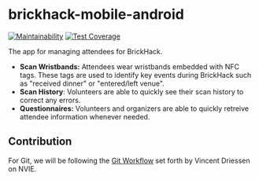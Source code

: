 # brickhack-mobile-android

[![Maintainability](https://api.codeclimate.com/v1/badges/5df2fd929e83a42a1301/maintainability)](https://codeclimate.com/github/codeRIT/brickhack-mobile-android/maintainability)
[![Test Coverage](https://api.codeclimate.com/v1/badges/5df2fd929e83a42a1301/test_coverage)](https://codeclimate.com/github/codeRIT/brickhack-mobile-android/test_coverage)

The app for managing attendees for BrickHack.

* **Scan Wristbands:** Attendees wear wristbands embedded with NFC tags. These tags are used to identify key events during BrickHack such as "received dinner" or "entered/left venue".
* **Scan History**: Volunteers are able to quickly see their scan history to correct any errors.
* **Questionnaires:** Volunteers and organizers are able to quickly retreive attendee information whenever needed.

## Contribution
For Git, we will be following the
[Git Workflow](https://nvie.com/posts/a-successful-git-branching-model/)
set forth by Vincent Driessen on NVIE.
